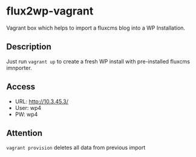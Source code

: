 # flux2wp-vagrant

Vagrant box which helps to import a fluxcms blog into a WP Installation.

## Description
Just run `vagrant up` to create a fresh WP install with pre-installed fluxcms imnporter.

## Access
- URL: http://10.3.45.3/
- User: wp4
- PW: wp4

## Attention
`vagrant provision` deletes all data from previous import
